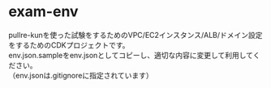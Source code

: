 # exam-env

pullre-kunを使った試験をするためのVPC/EC2インスタンス/ALB/ドメイン設定をするためのCDKプロジェクトです。  
env.json.sampleをenv.jsonとしてコピーし、適切な内容に変更して利用してください。  
（env.jsonは.gitignoreに指定されています）  
